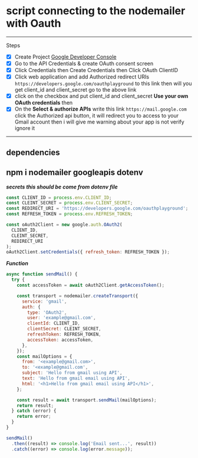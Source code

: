 # script connecting to the nodemailer with Oauth 
---
Steps
- [x] Create Project [Google Developer Console](https://console.cloud.google.com/home/dashboard)
- [x] Go to the API Credentials & create OAuth consent screen
- [x] Click Credentials then Create Credentials then Click OAuth ClientID
- [x] Click web application and add Authorized redirect URIs 
`https://developers.google.com/oauthplayground`
 to this link then will you get client_id and client_secret go to the above link 
 - [x] click on the checkbox and put client_id and client_secret **Use your own OAuth credentials** then 
 - [x] On the **Select & authorize APIs** write this link `https://mail.google.com` click the Authorized api button, it will redirect you to access to your Gmail account then i will give me warning about your app is not verify ignore it 
---
## dependencies
npm i nodemailer googleapis dotenv
---
***secrets this should be come from dotenv file***
```js
const CLIENT_ID = process.env.CLIENT_ID;
const CLEINT_SECRET = process.env.CLIENT_SECRET;
const REDIRECT_URI = 'https://developers.google.com/oauthplayground';
const REFRESH_TOKEN = process.env.REFRESH_TOKEN;

const oAuth2Client = new google.auth.OAuth2(
  CLIENT_ID,
  CLEINT_SECRET,
  REDIRECT_URI
);
oAuth2Client.setCredentials({ refresh_token: REFRESH_TOKEN });

```

***Function***
```js
async function sendMail() {
  try {
    const accessToken = await oAuth2Client.getAccessToken();

    const transport = nodemailer.createTransport({
      service: 'gmail',
      auth: {
        type: 'OAuth2',
        user: 'example@gmail.com',
        clientId: CLIENT_ID,
        clientSecret: CLEINT_SECRET,
        refreshToken: REFRESH_TOKEN,
        accessToken: accessToken,
      },
    });
    const mailOptions = {
      from: '<example@gmail.com>',
      to: '<example@gmail.com',
      subject: 'Hello from gmail using API',
      text: 'Hello from gmail email using API',
      html: '<h1>Hello from gmail email using API</h1>',
    };

    const result = await transport.sendMail(mailOptions);
    return result;
  } catch (error) {
    return error;
  }
}

sendMail()
  .then((result) => console.log('Email sent...', result))
  .catch((error) => console.log(error.message));
```

